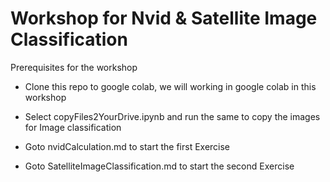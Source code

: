 # Workshop for Nvid & Satellite Image Classification

Prerequisites for the workshop

- Clone this repo to google colab, we will working in google colab in this workshop

- Select copyFiles2YourDrive.ipynb and run the same to copy the images for Image classification

- Goto nvidCalculation.md to start the first Exercise

- Goto SatelliteImageClassification.md to start the second Exercise